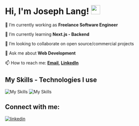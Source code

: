 
# Hi, I'm Joseph Lang! <img src="https://raw.githubusercontent.com/MartinHeinz/MartinHeinz/master/wave.gif" width="30px" height="30px">

🔭 I’m currently working as **Freelance Software Engineer**

🌱 I’m currently learning **Next.js - Backend**

👯 I’m looking to collaborate on open source/commercial projects

💬 Ask me about **Web Development**

📫 How to reach me: **[Email](langj6757@gmail.com), [LinkedIn](https://www.linkedin.com/in/joseph-lang-dev/)**

## My Skills - Technologies I use

![My Skills](https://skillicons.dev/icons?i=js,ts,react,next,redux,tailwind,materialui,nodejs,expressjs,mongodb,jest,git,github,vercel,netlify)
![My Skills](https://skillicons.dev/icons?i=html,css,mysql,bootstrap,vscode,figma)

## Connect with me:

[![linkedin](https://skillicons.dev/icons?i=linkedin)](https://www.linkedin.com/in/joseph-lang-dev/)
